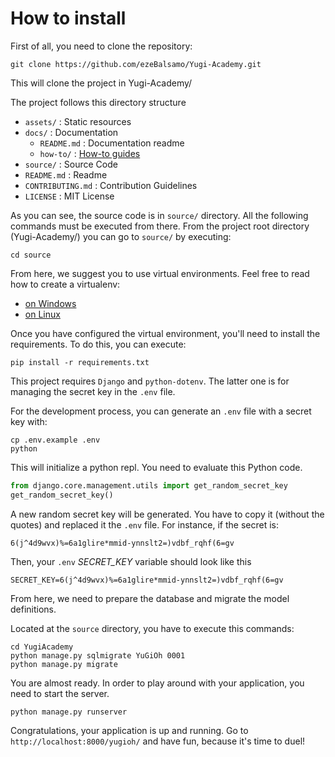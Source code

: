# How to install

First of all, you need to clone the repository:
```shell
git clone https://github.com/ezeBalsamo/Yugi-Academy.git 
```

This will clone the project in Yugi-Academy/

The project follows this directory structure

- `assets/` : Static resources
- `docs/` : Documentation
  - `README.md` : Documentation readme
  - `how-to/` : [How-to guides](https://documentation.divio.com/how-to-guides/)
- `source/` : Source Code
- `README.md` : Readme
- `CONTRIBUTING.md` : Contribution Guidelines
- `LICENSE` : MIT License

As you can see, the source code is in `source/` directory.
All the following commands must be executed from there.
From the project root directory (Yugi-Academy/) you can go to `source/` by executing:

```shell
cd source
```

From here, we suggest you to use virtual environments.
Feel free to read how to create a virtualenv:
- [on Windows](how-to-create-virtualenv-on-windows.md)
- [on Linux](how-to-create-virtualenv-on-linux.md)

Once you have configured the virtual environment, you'll need to install the requirements.
To do this, you can execute:

```shell
pip install -r requirements.txt
```

This project requires `Django` and `python-dotenv`.
The latter one is for managing the secret key in the `.env` file.

For the development process, you can generate an `.env` file with a secret key with:

```shell
cp .env.example .env
python
```

This will initialize a python repl. You need to evaluate this Python code.

```python
from django.core.management.utils import get_random_secret_key
get_random_secret_key()
```

A new random secret key will be generated. 
You have to copy it (without the quotes) and replaced it the `.env` file.
For instance, if the secret is:

`6(j^4d9wvx)%=6a1glire*mmid-ynnslt2=)vdbf_rqhf(6=gv`

Then, your `.env` _SECRET_KEY_ variable should look like this

`SECRET_KEY=6(j^4d9wvx)%=6a1glire*mmid-ynnslt2=)vdbf_rqhf(6=gv`

From here, we need to prepare the database and migrate the model definitions.

Located at the `source` directory, you have to execute this commands:

```shell
cd YugiAcademy
python manage.py sqlmigrate YuGiOh 0001
python manage.py migrate
```

You are almost ready. 
In order to play around with your application, you need to start the server.

```shell
python manage.py runserver
```

Congratulations, your application is up and running.
Go to `http://localhost:8000/yugioh/` and have fun, because it's time to duel!
